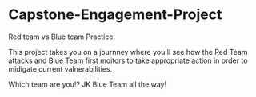 # Capstone-Engagement-Project
Red team vs Blue team Practice. 

This project takes you on a journney where you'll see how the Red Team attacks and Blue Team first moitors to take appropriate action in order to midigate current valnerabilities.

Which team are you!? JK Blue Team all the way!
